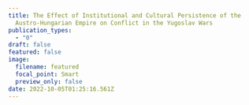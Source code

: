 ```yaml
---
title: The Effect of Institutional and Cultural Persistence of the
  Austro-Hungarian Empire on Conflict in the Yugoslav Wars
publication_types:
  - "0"
draft: false
featured: false
image:
  filename: featured
  focal_point: Smart
  preview_only: false
date: 2022-10-05T01:25:16.561Z
---
```


